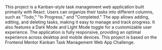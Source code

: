 This project is a Kanban-style task management web application built primarily with React. Users can organize their tasks into different columns, such as "Todo," "In Progress," and "Completed." The app allows adding, editing, and deleting tasks, making it easy to manage and track progress. It also features a Dark Mode and Light Mode toggle for a customizable user experience. The application is fully responsive, providing an optimal experience across desktop and mobile devices. This project is based on the Frontend Mentor Kanban Task Management Web App Challenge.
